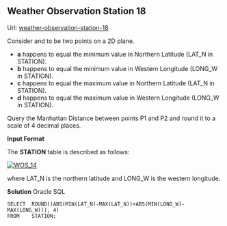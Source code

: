 ## Weather Observation Station 18

Url: [weather-observation-station-18](https://www.hackerrank.com/challenges/weather-observation-station-18/ "weather-observation-station-18 ")

Consider  and  to be two points on a 2D plane.

  - **a** happens to equal the minimum value in Northern Latitude (LAT_N in STATION).
 - **b** happens to equal the minimum value in Western Longitude (LONG_W in STATION).
 - **c** happens to equal the maximum value in Northern Latitude (LAT_N in STATION).
 - **d** happens to equal the maximum value in Western Longitude (LONG_W in STATION).

Query the Manhattan Distance between points P1 and P2 and round it to a scale of  4 decimal places.


**Input Format**

The **STATION** table is described as follows:

[![WOS_14](https://s3.amazonaws.com/hr-challenge-images/9336/1449345840-5f0a551030-Station.jpg "WOS_14")](13-Station "WOS_14")

where LAT_N is the northern latitude and LONG_W is the western longitude.

**Solution** Oracle SQL

    SELECT  ROUND((ABS(MIN(LAT_N)-MAX(LAT_N))+ABS(MIN(LONG_W)-MAX(LONG_W))), 4)
    FROM    STATION;



